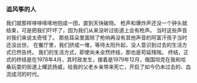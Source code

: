 ### 追风筝的人

我们就那样哆哆嗦嗦地抱成一团，直到天快破晓。
枪声和爆炸声还没一个钟头就结束，可是把我们吓坏了，因为我们从来没听过街道上会有枪声。
当时这些声音对我们来说太奇怪了。
那些耳朵里面除了枪响再没有其他声音的阿富汗孩子当时还没出世。
在餐厅里，我们挤成一堆，等待太阳升起，没人意识到过去的生活方式已然告终。
我们的生活方式，即使尚未全然终结，那也是苟延残喘。
终结，正式的终结是在1978年4月，其时政发生，接着是1979年12月，俄国坦克在我和哈桑玩耍的街道上耀武扬威，给我的父老乡亲带来死亡，开启了如今仍未过去的、血流成河的时代。
